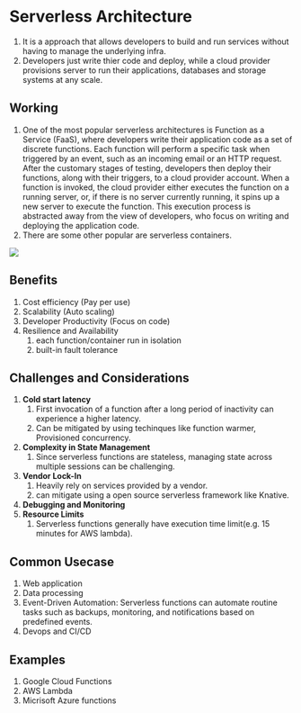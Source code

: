 # Serverless Architecture

1. It is a approach that allows developers to build and run services without having to manage the underlying infra.
2. Developers just write thier code and deploy, while a cloud provider provisions server to run their applications, databases and storage systems at any scale.

## Working

1. One of the most popular serverless architectures is Function as a Service (FaaS), where developers write their application code as a set of discrete functions. Each function will perform a specific task when triggered by an event, such as an incoming email or an HTTP request. After the customary stages of testing, developers then deploy their functions, along with their triggers, to a cloud provider account. When a function is invoked, the cloud provider either executes the function on a running server, or, if there is no server currently running, it spins up a new server to execute the function. This execution process is abstracted away from the view of developers, who focus on writing and deploying the application code.
2. There are some other popular are serverless containers.

<p>
<img src="/img/hld/faas.jpg" />
</p>

## Benefits

1. Cost efficiency (Pay per use)
2. Scalability (Auto scaling)
3. Developer Productivity (Focus on code)
4. Resilience and Availability
   1. each function/container run in isolation
   2. built-in fault tolerance

## Challenges and Considerations

1. **Cold start latency**
   1. First invocation of a function after a long period of inactivity can experience a higher latency.
   2. Can be mitigated by using techinques like function warmer, Provisioned concurrency.
2. **Complexity in State Management**
   1. Since serverless functions are stateless, managing state across multiple sessions can be challenging.
3. **Vendor Lock-In**
   1. Heavily rely on services provided by a vendor.
   2. can mitigate using a open source serverless framework like Knative.
4. **Debugging and Monitoring**
5. **Resource Limits**
   1. Serverless functions generally have execution time limit(e.g. 15 minutes for AWS lambda).

## Common Usecase

1. Web application
2. Data processing
3. Event-Driven Automation: Serverless functions can automate routine tasks such as backups, monitoring, and notifications based on predefined events.
4. Devops and CI/CD

## Examples

1. Google Cloud Functions
2. AWS Lambda
3. Micrisoft Azure functions
